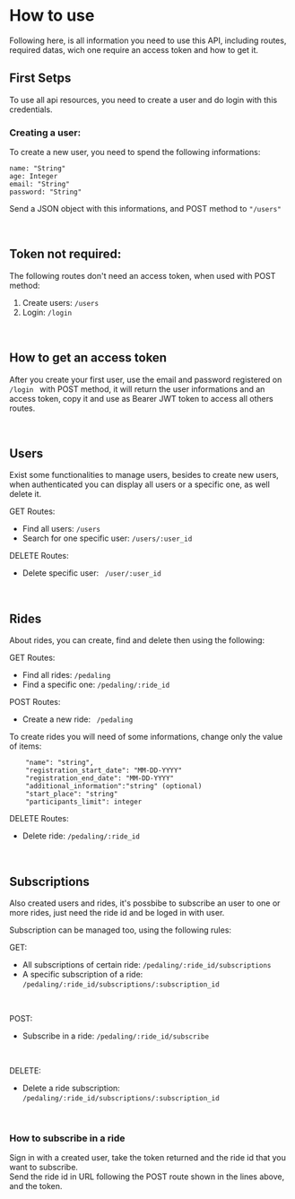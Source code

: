 # How to use

Following here, is all information you need to use this API, including routes, required datas, wich one require an access token and how to get it.

## First Setps

To use all api resources, you need to create a user and do login with this credentials.

### Creating a user: 

To create a new user, you need to spend the following informations:
```
name: "String"
age: Integer
email: "String"
password: "String" 
```
Send a JSON object with this informations, and POST method to `` "/users" ``

<br>

## Token not required:

The following routes don't need an access token, when used with POST method:

1. Create users: `` /users ``
2. Login: `` /login ``

<br>

## How to get an access token

After you create your first user, use the email and password registered on ``/login `` with POST method,
it will return the user informations and an access token, copy it and use as Bearer JWT token to access all others routes.

<br>

## Users

Exist some functionalities to manage users, besides to create new users, when authenticated you can display all users or a specific one, as well delete it. 

GET Routes:<br>
- Find all users: `` /users ``
- Search for one specific user: ``/users/:user_id``

DELETE Routes:<br>
- Delete specific user: `` /user/:user_id``

<br>

## Rides

About rides, you can create, find and delete then using the following:

GET Routes:
- Find all rides: ``/pedaling``
- Find a specific one: ``/pedaling/:ride_id``

POST Routes: 
- Create a new ride: `` /pedaling`` 

To create rides you will need of some informations, change only the value of items:
````
    "name": "string",
    "registration_start_date": "MM-DD-YYYY"
    "registration_end_date": "MM-DD-YYYY"
    "additional_information":"string" (optional)
    "start_place": "string"
    "participants_limit": integer
````

DELETE Routes:
- Delete ride: ``/pedaling/:ride_id``

<br>

## Subscriptions

Also created users and rides, it's possbibe to subscribe an user to one or more rides, just need the ride id and be loged in with user.

Subscription can be managed too, using the following rules:

GET: 
- All subscriptions of certain ride: `` /pedaling/:ride_id/subscriptions ``
- A specific subscription of a ride: `` /pedaling/:ride_id/subscriptions/:subscription_id ``
<br>

POST:
- Subscribe in a ride: `` /pedaling/:ride_id/subscribe ``
<br>

DELETE: 
- Delete a ride subscription: `` /pedaling/:ride_id/subscriptions/:subscription_id ``
<br>

### How to subscribe in a ride

Sign in with a created user, take the token returned and the ride id that you want to subscribe.<br>
Send the ride id in URL following the POST route shown in the lines above, and the token.